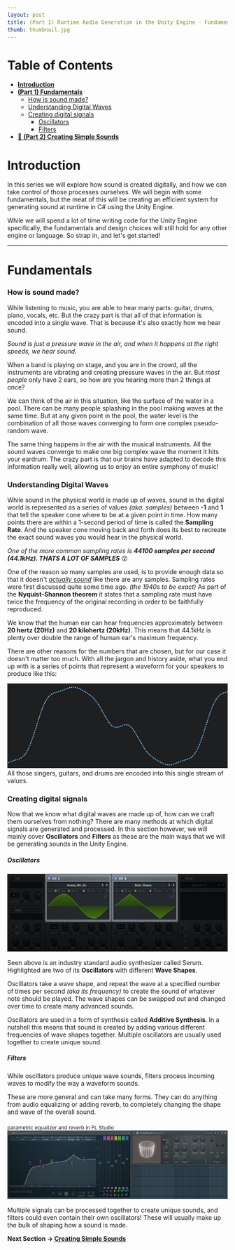 ```yaml
---
layout: post
title: (Part 1) Runtime Audio Generation in the Unity Engine - Fundamentals
thumb: thumbnail.jpg
---
```


<h1>Table of Contents</h1>

- [**Introduction**](#introduction)
- [**(Part 1) Fundamentals**](#fundamentals)
    - [How is sound made?](#how-is-sound-made)
    - [Understanding Digital Waves](#understanding-digital-waves)
    - [Creating digital signals](#creating-digital-signals)
        - [Oscillators](#oscillators)
        - [Filters](#filters)
- [🔗 **(Part 2) Creating Simple Sounds**](/2022/unity-audio-generation-simple-sounds/#creating-simple-sounds)

# Introduction
In this series we will explore how sound is created digitally, and how we can take control of those processes ourselves. We will begin with some fundamentals, but the meat of this will be creating an efficient system for generating sound at runtime in C# using the Unity Engine.

While we will spend a lot of time writing code for the Unity Engine specifically, the fundamentals and design choices will still hold for any other engine or language. So strap in, and let's get started!

---

# Fundamentals
### How is sound made?
While listening to music, you are able to hear many parts: guitar, drums, piano, vocals, etc. But the crazy part is that all of that information is encoded into a single wave. That is because it's also exactly how we hear sound. 

*Sound is just a pressure wave in the air, and when it happens at the right speeds, we hear sound.*

When a band is playing on stage, and you are in the crowd, all the instruments are vibrating and creating pressure waves in the air. But *most people* only have 2 ears, so how are you hearing more than 2 things at once?

We can think of the air in this situation, like the surface of the water in a pool. There can be many people splashing in the pool making waves at the same time. But at any given point in the pool, the water level is the combination of all those waves converging to form one complex pseudo-random wave.

The same thing happens in the air with the musical instruments. All the sound waves converge to make one big complex wave the moment it hits your eardrum. The crazy part is that our brains have adapted to decode this information really well, allowing us to enjoy an entire symphony of music!

### Understanding Digital Waves
While sound in the physical world is made up of waves, sound in the digital world is represented as a series of values *(aka. samples)* between **-1** and **1** that tell the speaker cone where to be at a given point in time. How many points there are within a 1-second period of time is called the **Sampling Rate**. And the speaker cone moving back and forth does its best to recreate the exact sound waves you would hear in the physical world.

*One of the more common sampling rates is **44100 samples per second (44.1kHz). THATS A LOT OF SAMPLES*** 😮

One of the reason so many samples are used, is to provide enough data so that it doesn't *<ins>actually sound</ins>* like there are any samples. Sampling rates were first discussed quite some time ago. *(the 1940s to be exact)* As part of the **Nyquist-Shannon theorem** it states that a sampling rate must have twice the frequency of the original recording in order to be faithfully reproduced.

We know that the human ear can hear frequencies approximately between **20 hertz (20Hz)** and **20 kilohertz (20kHz)**. This means that 44.1kHz is plenty over double the range of human ear's maximum frequency.

There are other reasons for the numbers that are chosen, but for our case it doesn't matter too much. With all the jargon and history aside, what you end up with is a series of points that represent a waveform for your speakers to produce like this:

![Sin Wave](sin-wave.png)
All those singers, guitars, and drums are encoded into this single stream of values.

### Creating digital signals
Now that we know what digital waves are made up of, how can we craft them ourselves from nothing? There are many methods at which digital signals are generated and processed. In this section however, we will mainly cover **Oscillators** and **Filters** as these are the main ways that we will be generating sounds in the Unity Engine.

##### Oscillators
![Oscillator](oscillator.jpg)

Seen above is an industry standard audio synthesizer called Serum. Highlighted are two of its **Oscillators** with different **Wave Shapes**.

Oscillators take a wave shape, and repeat the wave at a specified number of times per second *(aka its frequency)* to create the sound of whatever note should be played. The wave shapes can be swapped out and changed over time to create many advanced sounds.

Oscillators are used in a form of synthesis called **Additive Synthesis**. In a nutshell this means that sound is created by adding various different frequencies of wave shapes together. Multiple oscillators are usually used together to create unique sound.

##### Filters
While oscillators produce unique wave sounds, filters process incoming waves to modify the way a waveform sounds.

These are more general and can take many forms. They can do anything from audio equalizing or adding reverb, to completely changing the shape and wave of the overall sound.

<sub>parametric equalizer and reverb in FL Studio</sub>
![Filters](filters.png)

Multiple signals can be processed together to create unique sounds, and filters could even contain their own oscillators! These will usually make up the bulk of shaping how a sound is made.

**Next Section → [Creating Simple Sounds](/2022/unity-audio-generation-simple-sounds/#creating-simple-sounds)**